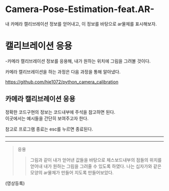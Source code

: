 # Camera-Pose-Estimation-feat.AR-
내 카메라 캘리브레이션 정보를 얻어내고, 이 정보를 바탕으로 ar물체를 표시해보자.

캘리브레이션 응용
============================
-카메라 캘리브레이션 정보를 응용해, 내가 원하는 위치에 그림을 그려볼 것이다. <br/>

카메라 캘리브레이션을 하는 과정은 다음 과정을 통해 알아냈다. <br/>

https://github.com/hje1072/python_camera_calibration

카메라 캘리브레이션 응용
--------------------------
정확한 코드구현의 정보는 코드내부에 주석을 참고하면 된다. <br/>
이곳에서는 예시들을 간단히 보여주고자 한다. <br/>

  참고로 프로그램 종료는 esc를 누르면 종료된다. 
* * *
* * *
> 응용
>  >  그림과 같이 내가 얻어낸 값들을 바탕으로 체스보드내부의 점들의 위치를 얻어내 내가 원하는 그림을 그려줄 수 있도록 하였다. 나는 십자가와 같은 모양의 ar물체가 만들어 지도록 만들어보았다.  



(영상등록)



